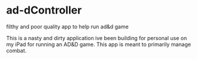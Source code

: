 # ad-dController
filthy and poor quality app to help run ad&amp;d game

This is a nasty and dirty application ive been building for personal use on my iPad for running an AD&D game. This app is meant to primarily manage combat.
